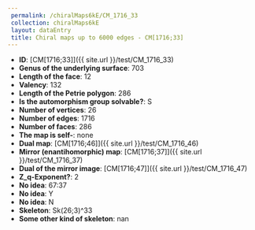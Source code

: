 ```yaml
--- 
 permalink: /chiralMaps6kE/CM_1716_33 
 collection: chiralMaps6kE
 layout: dataEntry
 title: Chiral maps up to 6000 edges - CM[1716;33]
---
```


- **ID**: [CM[1716;33]]({{ site.url }}/test/CM_1716_33)
- **Genus of the underlying surface**: 703
- **Length of the face**: 12
- **Valency**: 132
- **Length of the Petrie polygon**: 286
- **Is the automorphism group solvable?**: S
- **Number of vertices**: 26
- **Number of edges**: 1716
- **Number of faces**: 286
- **The map is self-**: none
- **Dual map**: [CM[1716;46]]({{ site.url }}/test/CM_1716_46)
- **Mirror (enantihomorphic) map**: [CM[1716;37]]({{ site.url }}/test/CM_1716_37)
- **Dual of the mirror image**: [CM[1716;47]]({{ site.url }}/test/CM_1716_47)
- **Z_q-Exponent?**: 2
- **No idea**:  67:37
- **No idea**: Y
- **No idea**: N
- **Skeleton**: Sk(26;3)^33
- **Some other kind of skeleton**: nan
